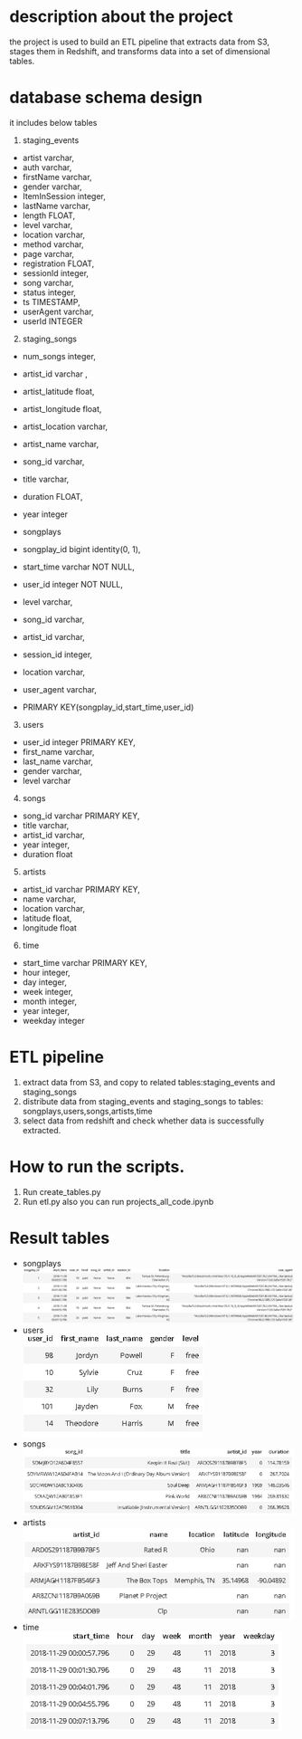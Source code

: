 # description about the project
the project is used to build an ETL pipeline that extracts data from S3, stages them in Redshift, and transforms data into a set of dimensional tables.

# database schema design 
it includes below tables</p>
1. staging_events
 * artist    varchar,
 * auth      varchar,
 * firstName varchar,
 *  gender    varchar,
 * ItemInSession integer, 
 * lastName  varchar,
 * length    FLOAT,
 * level     varchar,
 * location  varchar,
 * method    varchar,
 * page      varchar,
 * registration  FLOAT,
 * sessionId  integer, 
 * song       varchar,
 * status     integer, 
 * ts         TIMESTAMP,
 * userAgent  varchar,
 * userId     INTEGER 

2. staging_songs
 * num_songs        integer, 
 * artist_id        varchar , 
 * artist_latitude  float, 
 * artist_longitude float,
 * artist_location  varchar, 
 * artist_name      varchar, 
 * song_id          varchar, 
 * title            varchar, 
 * duration         FLOAT,
 * year             integer     

* songplays</br>
 * songplay_id bigint  identity(0, 1), 
 * start_time          varchar NOT NULL, 
 * user_id             integer NOT NULL, 
 * level               varchar, 
 * song_id             varchar, 
 * artist_id           varchar, 
 * session_id          integer, 
 * location            varchar, 
 * user_agent          varchar,
 * PRIMARY KEY(songplay_id,start_time,user_id)
                            

3. users</br>
 * user_id    integer PRIMARY KEY, 
 * first_name varchar, 
 * last_name  varchar, 
 * gender     varchar, 
 * level      varchar
 
4. songs</br>
 * song_id   varchar PRIMARY KEY, 
 * title     varchar, 
 * artist_id varchar, 
 * year      integer, 
 * duration  float
                    
5. artists</br>
 * artist_id varchar  PRIMARY KEY, 
 * name      varchar, 
 * location  varchar, 
 * latitude  float, 
 * longitude float
                            
6. time</br>
 * start_time varchar  PRIMARY KEY, 
 * hour    integer, 
 * day     integer, 
 * week    integer, 
 * month   integer, 
 * year    integer, 
 * weekday integer

# ETL pipeline
1. extract data from S3, and copy to related tables:staging_events and staging_songs
2. distribute data from staging_events and staging_songs to tables: songplays,users,songs,artists,time
3. select data from redshift and check whether data is successfully extracted.

# How to run the scripts.
1. Run create_tables.py
2. Run etl.py
also you can run projects_all_code.ipynb

# Result tables

* songplays</br>
![songplays](https://github.com/shirleyonwang/udacity_Data_Engineer/blob/master/project3_cloud_db/image/songplay.png?raw=true)
* users</br>
![users](https://github.com/shirleyonwang/udacity_Data_Engineer/blob/master/project3_cloud_db/image/user.png?raw=true)
* songs</br>
![songs](https://github.com/shirleyonwang/udacity_Data_Engineer/blob/master/project3_cloud_db/image/song.png?raw=true)
* artists</br>
![artists](https://github.com/shirleyonwang/udacity_Data_Engineer/blob/master/project3_cloud_db/image/artists.png?raw=true)
* time</br>
![time](https://github.com/shirleyonwang/udacity_Data_Engineer/blob/master/project3_cloud_db/image/time.png?raw=true)
